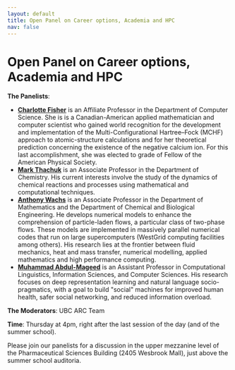```yaml
---
layout: default
title: Open Panel on Career options, Academia and HPC
nav: false
---
```


# Open Panel on Career options, Academia and HPC

**The Panelists**:

- <a href="https://www.cs.ubc.ca/~cff" target="_blank">**Charlotte Fisher**</a> is an Affiliate Professor in
  the Department of Computer Science. She is is a Canadian-American applied mathematician and computer
  scientist who gained world recognition for the development and implementation of the
  Multi-Configurational Hartree–Fock (MCHF) approach to atomic-structure calculations and for her
  theoretical prediction concerning the existence of the negative calcium ion. For this last
  accomplishment, she was elected to grade of Fellow of the American Physical Society.
- <a href="https://www.chem.ubc.ca/mark-thachuk" target="_blank">**Mark Thachuk**</a> is an Associate
  Professor in the Department of Chemistry. His current interests involve the study of the dynamics of
  chemical reactions and processes using mathematical and computational techniques.
- <a href="http://www.math.ubc.ca/~wachs" target="_blank">**Anthony Wachs**</a> is an Associate Professor in
  the Department of Mathematics and the Department of Chemical and Biological Engineering. He develops
  numerical models to enhance the comprehension of particle-laden flows, a particular class of two-phase
  flows. These models are implemented in massively parallel numerical codes that run on large
  supercomputers (WestGrid computing facilities among others). His research lies at the frontier between
  fluid mechanics, heat and mass transfer, numerical modelling, applied mathematics and high performance
  computing.
- <a href="https://mageed.arts.ubc.ca" target="_blank">**Muhammad Abdul-Mageed**</a> is an Assistant
  Professor in Computational Linguistics, Information Sciences, and Computer Sciences. His research
  focuses on deep representation learning and natural language socio-pragmatics, with a goal to build
  "social" machines for improved human health, safer social networking, and reduced information overload.

**The Moderators**: UBC ARC Team

<!-- It is my first crack, if you think we need to change the title or anything within the above please feel -->
<!-- free. I think that announcing the panelist and giving some info about them can boost interest and -->
<!-- attendance. I still think that we will have at most 60 ...so the upper mezzanine is o.k. -->

**Time**: Thursday at 4pm, right after the last session of the day (and of the summer school).

Please join our panelists for a discussion in the upper mezzanine level of the Pharmaceutical Sciences
Building (2405 Wesbrook Mall), just above the summer school auditoria.











